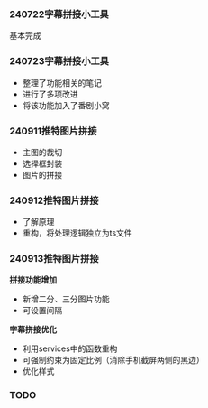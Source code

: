 ### 240722字幕拼接小工具
基本完成

### 240723字幕拼接小工具
- 整理了功能相关的笔记
- 进行了多项改进
- 将该功能加入了番剧小窝

### 240911推特图片拼接
- 主图的裁切
- 选择框封装
- 图片的拼接

### 240912推特图片拼接
- 了解原理
- 重构，将处理逻辑独立为ts文件


### 240913推特图片拼接
**拼接功能增加**
- 新增二分、三分图片功能
- 可设置间隔

**字幕拼接优化**
- 利用services中的函数重构
- 可强制约束为固定比例（消除手机截屏两侧的黑边）
- 优化样式

### TODO
